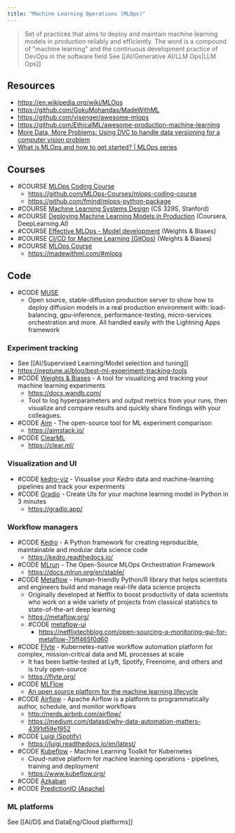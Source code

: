 ```yaml
---
title: "Machine Learning Operations (MLOps)"
---
```


> Set of practices that aims to deploy and maintain machine learning models in production reliably and efficiently. The word is a compound of "machine learning" and the continuous development practice of DevOps in the software field
> See [[AI/Generative AI/LLM Ops|LLM Ops]]

## Resources
- https://en.wikipedia.org/wiki/MLOps
- https://github.com/GokuMohandas/MadeWithML
- https://github.com/visenger/awesome-mlops
- https://github.com/EthicalML/awesome-production-machine-learning
- [More Data, More Problems: Using DVC to handle data versioning for a computer vision problem](https://mlops.systems/tools/redactionmodel/computervision/mlops/2022/05/24/data-versioning-dvc.html)
- [What is MLOps and how to get started? | MLOps series](https://www.youtube.com/watch?v=LdLFJUlPa4Y)

## Courses
- #COURSE [MLOps Coding Course](https://mlops-coding-course.fmind.dev/)
	- https://github.com/MLOps-Courses/mlops-coding-course
	- https://github.com/fmind/mlops-python-package
- #COURSE [Machine Learning Systems Design](https://stanford-cs329s.github.io/syllabus.html) (CS 329S, Stanford)
- #COURSE [Deploying Machine Learning Models in Production](https://www.coursera.org/learn/deploying-machine-learning-models-in-production) (Coursera, DeepLearning.AI)
- #COURSE [Effective MLOps - Model development](https://www.wandb.courses/courses/effective-mlops-model-development) (Weights & Biases)
- #COURSE [CI/CD for Machine Learning (GitOps)](https://www.wandb.courses/courses/ci-cd-for-machine-learning) (Weights & Biases)
- #COURSE [MLOps Course](https://github.com/GokuMohandas/mlops-course)
	- https://madewithml.com/#mlops

## Code
- #CODE [MUSE](https://github.com/Lightning-AI/stable-diffusion-deploy)
	- Open source, stable-diffusion production server to show how to deploy diffusion models in a real production environment with: load-balancing, gpu-inference, performance-testing, micro-services orchestration and more. All handled easily with the Lightning Apps framework

### Experiment tracking
- See [[AI/Supervised Learning/Model selection and tuning]]
- https://neptune.ai/blog/best-ml-experiment-tracking-tools
- #CODE [Weights & Biases](https://github.com/wandb/wandb) - A tool for visualizing and tracking your machine learning experiments
	- https://docs.wandb.com/
	- Tool to log hyperparameters and output metrics from your runs, then visualize and compare results and quickly share findings with your colleagues.
- #CODE [Aim](https://github.com/aimhubio/aim) - The open-source tool for ML experiment comparison
	- https://aimstack.io/
- #CODE [ClearML](https://github.com/allegroai/clearml)
	- https://clear.ml/

### Visualization and UI 
- #CODE [kedro-viz](https://github.com/kedro-org/kedro-viz) - Visualise your Kedro data and machine-learning pipelines and track your experiments
- #CODE [Gradio](https://github.com/gradio-app/gradio) - Create UIs for your machine learning model in Python in 3 minutes
	- https://gradio.app/

### Workflow managers
- #CODE [Kedro](https://github.com/kedro-org/kedro) - A Python framework for creating reproducible, maintainable and modular data science code
	- https://kedro.readthedocs.io/
- #CODE [MLrun](https://github.com/mlrun/mlrun) - The Open-Source MLOps Orchestration Framework
	- https://docs.mlrun.org/en/stable/
- #CODE [Metaflow](https://github.com/Netflix/metaflow) - Human-friendly Python/R library that helps scientists and engineers build and manage real-life data science projects
	- Originally developed at Netflix to boost productivity of data scientists who work on a wide variety of projects from classical statistics to state-of-the-art deep learning
	- https://metaflow.org/
	- #CODE [metaflow-ui](https://github.com/Netflix/metaflow-ui)
		- https://netflixtechblog.com/open-sourcing-a-monitoring-gui-for-metaflow-75ff465f0d60
- #CODE [Flyte](https://github.com/flyteorg/flyte) - Kubernetes-native workflow automation platform for complex, mission-critical data and ML processes at scale
	- It has been battle-tested at Lyft, Spotify, Freenome, and others and is truly open-source
	- https://flyte.org/
- #CODE [MLFlow](https://github.com/mlflow/mlflow/ )
	- [An open source platform for the machine learning lifecycle](https://mlflow.org)
- #CODE [Airflow](https://github.com/apache/airflow) - Apache Airflow is a platform to programmatically author, schedule, and monitor workflows
	- http://nerds.airbnb.com/airflow/
	- https://medium.com/datasd/why-data-automation-matters-4391d59e1952
- #CODE [Luigi (Spotify)](https://github.com/spotify/luigi)
	- https://luigi.readthedocs.io/en/latest/
- #CODE [Kubeflow](https://github.com/kubeflow/kubeflow) - Machine Learning Toolkit for Kubernetes
	- Cloud-native platform for machine learning operations - pipelines, training and deployment
	- https://www.kubeflow.org/
- #CODE [Azkaban](https://github.com/azkaban/azkaban)
- #CODE [PredictionIO (Apache)](https://predictionio.apache.org)

### ML platforms
See [[AI/DS and DataEng/Cloud platforms]]
